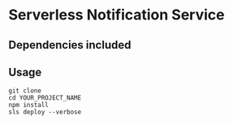 # Serverless Notification Service

## Dependencies included


## Usage
```
git clone
cd YOUR_PROJECT_NAME
npm install
sls deploy --verbose
```
